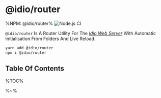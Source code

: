# @idio/router

%NPM: @idio/router%
![Node.js CI](https://github.com/idiocc/router/workflows/Node.js%20CI/badge.svg)

`@idio/router` Is A Router Utility For The [_Idio Web Server_](https://github.com/idiocc/idio) With Automatic Initialisation From Folders And Live Reload.

```sh
yarn add @idio/router
npm i @idio/router
```

## Table Of Contents

%TOC%

%~%